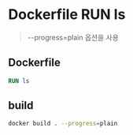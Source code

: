# Dockerfile RUN ls

> --progress=plain 옵션을 사용

## Dockerfile

```Dockerfile
RUN ls
```

## build

```sh
docker build . --progress=plain
```
